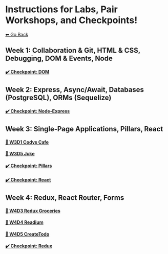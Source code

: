 # Instructions for Labs, Pair Workshops, and Checkpoints!
[⬅ Go Back](../README.md)

## Week 1: Collaboration & Git, HTML & CSS, Debugging, DOM & Events, Node

#### [✔️ **Checkpoint: DOM**](./w1-dom-checkpoint.md)

## Week 2: Express, Async/Await, Databases (PostgreSQL), ORMs (Sequelize)

#### [✔️ **Checkpoint: Node-Express**](./w2-node-checkpoint.md)

## Week 3: Single-Page Applications, Pillars, React
#### [🔗 W3D1 Codys Cafe](w3d1-codys-cafe.md)
#### [🔗 W3D5 Juke](w3d5-juke.md)


#### [✔️ **Checkpoint: Pillars**](w3-pillars.md)
#### [✔️ **Checkpoint: React**](w3-react-checkpoint.md)

## Week 4: Redux, React Router, Forms
#### [🔗 W4D3 Redux Groceries](w4d3-redux-groceries.md)
#### [🔗 W4D4 Readium](w4d4-readium.md)
#### [🔗 W4D5 CreateTodo](w4d5-CreateTodo.md)

#### [✔️ **Checkpoint: Redux**](w4-redux-checkpoint.md)